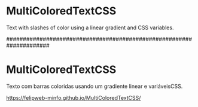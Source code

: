 # MultiColoredTextCSS
Text with slashes of color using a linear gradient and CSS variables. 

#####################################################################

# MultiColoredTextCSS
Texto com barras coloridas usando um gradiente linear e variáveis ​​CSS.


https://felipweb-minfo.github.io/MultiColoredTextCSS/
